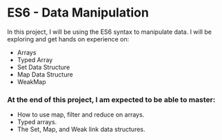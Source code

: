# ES6 - Data Manipulation

In this project, I will be using the ES6 syntax to manipulate data. I will be exploring and get hands on experience on:

<ul>
<li>Arrays</li>
<li>Typed Array</li>
<li>Set Data Structure</li>
<li>Map Data Structure</li>
<li>WeakMap</li>
</ul>

### At the end of this project, I am expected to be able to master:

<ul>
<li> How to use map, filter and reduce on arrays. </li>
<li>Typed arrays. </li>
<li>The Set, Map, and Weak link data structures. </li>
</ul>
